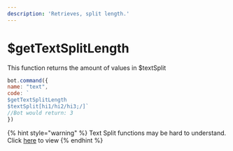 ```yaml
---
description: 'Retrieves, split length.'
---
```


# $getTextSplitLength

This function returns the amount of values in $textSplit

```javascript
bot.command({
name: "text", 
code: `
$getTextSplitLength 
$textSplit[hi1/hi2/hi3;/]`
//Bot would return: 3
})
```

{% hint style="warning" %}
Text Split functions may be hard to understand. Click [here](https://ptb.discordapp.com/channels/773352845738115102/784626845059383316/786996112098590720) to view
{% endhint %}


